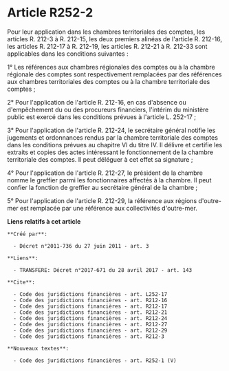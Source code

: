 # Article R252-2

Pour leur application dans les chambres territoriales des comptes, les articles R. 212-3 à R. 212-15, les deux premiers
alinéas de l'article R. 212-16, les articles R. 212-17 à R. 212-19, les articles R. 212-21 à R. 212-33 sont applicables dans
les conditions suivantes : 

1° Les références aux chambres régionales des comptes ou à la chambre régionale des comptes sont respectivement remplacées
par des références aux chambres territoriales des comptes ou à la chambre territoriale des comptes ; 

2° Pour l'application de l'article R. 212-16, en cas d'absence ou d'empêchement du ou des procureurs financiers, l'intérim du
ministère public est exercé dans les conditions prévues à l'article L. 252-17 ; 

3° Pour l'application de l'article R. 212-24, le secrétaire général notifie les jugements et ordonnances rendus par la
chambre territoriale des comptes dans les conditions prévues au chapitre VI du titre IV. Il délivre et certifie les extraits
et copies des actes intéressant le fonctionnement de la chambre territoriale des comptes. Il peut déléguer à cet effet sa
signature ; 

4° Pour l'application de l'article R. 212-27, le président de la chambre nomme le greffier parmi les fonctionnaires affectés
à la chambre. Il peut confier la fonction de greffier au secrétaire général de la chambre ; 

5° Pour l'application de l'article R. 212-29, la référence aux régions d'outre-mer est remplacée par une référence aux
collectivités d'outre-mer.

**Liens relatifs à cet article**

	**Créé par**:

	  - Décret n°2011-736 du 27 juin 2011 - art. 3

	**Liens**:

	  - TRANSFERE: Décret n°2017-671 du 28 avril 2017 - art. 143

	**Cite**:

	  - Code des juridictions financières - art. L252-17
	  - Code des juridictions financières - art. R212-16
	  - Code des juridictions financières - art. R212-17
	  - Code des juridictions financières - art. R212-21
	  - Code des juridictions financières - art. R212-24
	  - Code des juridictions financières - art. R212-27
	  - Code des juridictions financières - art. R212-29
	  - Code des juridictions financières - art. R212-3

	**Nouveaux textes**:

	  - Code des juridictions financières - art. R252-1 (V)
